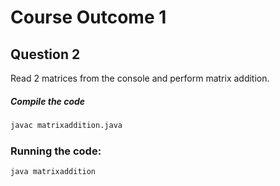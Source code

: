 # Course Outcome 1
## Question 2
Read 2 matrices from the console and perform matrix addition.



##### Compile the code


```sh
javac matrixaddition.java
```

### Running the code:

```sh
java matrixaddition
```
